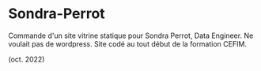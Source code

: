 # Sondra-Perrot

Commande d'un site vitrine statique pour Sondra Perrot, Data Engineer. Ne voulait pas de wordpress. Site codé au tout début de la formation CEFIM.

(oct. 2022)

